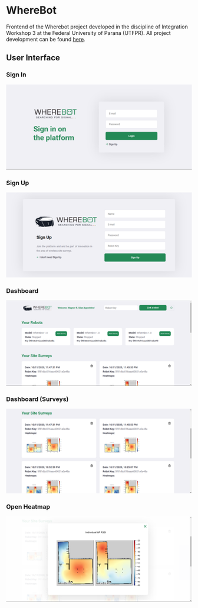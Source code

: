 # WhereBot

Frontend of the Wherebot project developed in the discipline of Integration Workshop 3 at the Federal University of Parana (UTFPR). All project development can be found <a href="https://wherebot.wordpress.com/">here</a>.

## User Interface

### Sign In

<p align="center">
    <img src="/src/assets/LoginPage.png">
</p>

### Sign Up

<p align="center">
    <img src="/src/assets/RegisterPage.png">
</p>

### Dashboard

<p align="center">
    <img src="/src/assets/Dashboard.png">
</p>

### Dashboard (Surveys)

<p align="center">
    <img src="/src/assets/DashboardSurveys.png">
</p>

### Open Heatmap

<p align="center">
    <img src="/src/assets/OpenHeatmap.png">
</p>
